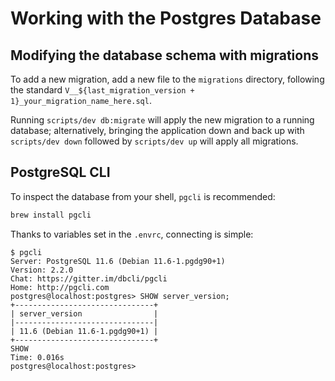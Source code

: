 # Working with the Postgres Database

## Modifying the database schema with migrations

To add a new migration, add a new file to the `migrations` directory, following the standard `V__${last_migration_version + 1}_your_migration_name_here.sql`.

Running `scripts/dev db:migrate` will apply the new migration to a running database; alternatively, bringing the application down and back up with `scripts/dev down` followed by `scripts/dev up` will apply all migrations. 


## PostgreSQL CLI

To inspect the database from your shell, `pgcli` is recommended:

```sh
brew install pgcli
```

Thanks to variables set in the `.envrc`, connecting is simple:

```console
$ pgcli
Server: PostgreSQL 11.6 (Debian 11.6-1.pgdg90+1)
Version: 2.2.0
Chat: https://gitter.im/dbcli/pgcli
Home: http://pgcli.com
postgres@localhost:postgres> SHOW server_version;
+-------------------------------+
| server_version                |
|-------------------------------|
| 11.6 (Debian 11.6-1.pgdg90+1) |
+-------------------------------+
SHOW
Time: 0.016s
postgres@localhost:postgres>
```
